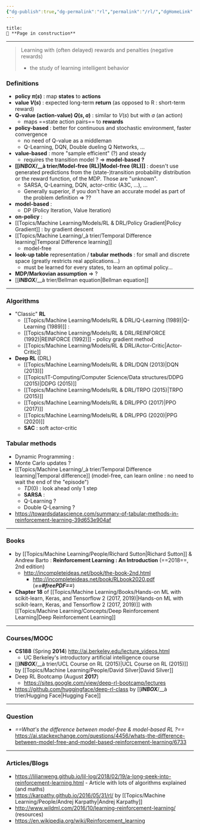 ```yaml
---
{"dg-publish":true,"dg-permalink":"rl","permalink":"/rl/","dgHomeLink":true,"dgPassFrontmatter":false}
---
```



```ad-warning
title:
🚧 **Page in construction**
```
---

> 
> Learning with (often delayed) rewards and penalties (negative rewards)
> - the study of learning intelligent behavior

### Definitions
- **policy $\pi(s)$** : map **states** to **actions**
- **value $V(s)$** : expected long-term **return** (as opposed to R : short-term reward)
- **Q-value (action-value) $Q(s,a)$** : similar to $V(s)$ but with $a$ (an action)
	- maps ==state action pairs== to **rewards**
- **policy-based** : better for continuous and stochastic environment, faster convergence
	- no need of Q-value as a middleman
	- Q-Learning, DQN, Double dueling Q Networks, ...
- **value-based** : more "sample efficient" (?) and steady
	- requires the transition model ? => **model-based ?**
- **[[___INBOX___/__à trier/Model-free (RL)|Model-free (RL)]]** : doesn't use generated predictions from the (state-)transition probability distribution or the reward function, of the MDP. Those are "unknown".
	- SARSA, Q-Learning, DQN, actor-critic (A3C, ...), ...
	- Generally superior, if you don't have an accurate model as part of the problem definition => ??
- **model-based** : 
	- DP (Policy Iteration, Value Iteration)
- **on-policy** : 
- [[Topics/Machine Learning/Models/RL & DRL/Policy Gradient|Policy Gradient]] : by gradient descent
- [[Topics/Machine Learning/_à trier/Temporal Difference learning|Temporal Difference learning]]
	- model-free
- **look-up table** representation / **tabular methods** : for small and discrete space (greatly restricts real applications...)
	- must be learned for every states, to learn an optimal policy...
- **MDP/Markovian assumption** => ?
- [[___INBOX___/__à trier/Bellman equation|Bellman equation]]

---
### Algorithms
- "Classic" **RL**
	- [[Topics/Machine Learning/Models/RL & DRL/Q-Learning (1989)|Q-Learning (1989)]] : 
	- [[Topics/Machine Learning/Models/RL & DRL/REINFORCE (1992)|REINFORCE (1992)]] - policy gradient method
	- [[Topics/Machine Learning/Models/RL & DRL/Actor-Critic|Actor-Critic]]
- **Deep RL** (DRL)
	- [[Topics/Machine Learning/Models/RL & DRL/DQN (2013)|DQN (2013)]]
	- [[Topics/IT-Computing/Computer Science/Data structures/DDPG (2015)|DDPG (2015)]]
	- [[Topics/Machine Learning/Models/RL & DRL/TRPO (2015)|TRPO (2015)]]
	- [[Topics/Machine Learning/Models/RL & DRL/PPO (2017)|PPO (2017)]]
	- [[Topics/Machine Learning/Models/RL & DRL/PPG (2020)|PPG (2020)]]
	- **SAC** : soft actor-critic

### Tabular methods
- Dynamic Programming :
- Monte Carlo updates ?
- [[Topics/Machine Learning/_à trier/Temporal Difference learning|Temporal difference]] (model-free, can learn online : no need to wait the end of the "episode")
	- $TD(0)$ : look ahead only 1 step
	- **SARSA** : 
	- Q-Learning ?
	- Double Q-Learning ?
- https://towardsdatascience.com/summary-of-tabular-methods-in-reinforcement-learning-39d653e904af

---
### Books
-  by [[Topics/Machine Learning/People/Richard Sutton|Richard Sutton]] & Andrew Barto : **Reinforcement Learning : An Introduction** (==2018==, 2nd edition)
	- http://incompleteideas.net/book/the-book-2nd.html
		- http://incompleteideas.net/book/RLbook2020.pdf (***==#freePDF==***)
- **Chapter 18** of [[Topics/Machine Learning/Books/Hands-on ML with scikit-learn, Keras, and Tensorflow 2 (2017, 2019)|Hands-on ML with scikit-learn, Keras, and Tensorflow 2 (2017, 2019)]] with [[Topics/Machine Learning/Concepts/Deep Reinforcement Learning|Deep Reinforcement Learning]]

---
### Courses/MOOC
- **CS188** (Spring **2014**) http://ai.berkeley.edu/lecture_videos.html
	- UC Berkeley's introductory artificial intelligence course
- [[___INBOX___/__à trier/UCL Course on RL (2015)|UCL Course on RL (2015)]] by [[Topics/Machine Learning/People/David Silver|David Silver]]
- Deep RL Bootcamp (August **2017**)
	- https://sites.google.com/view/deep-rl-bootcamp/lectures
- https://github.com/huggingface/deep-rl-class by [[___INBOX___/__à trier/Hugging Face|Hugging Face]]

---
### Question
- *==What's the difference between model-free & model-based RL ?==* https://ai.stackexchange.com/questions/4456/whats-the-difference-between-model-free-and-model-based-reinforcement-learning/6733

---
### Articles/Blogs
- https://lilianweng.github.io/lil-log/2018/02/19/a-long-peek-into-reinforcement-learning.html - Article with lots of algorithms explained (and maths)
- https://karpathy.github.io/2016/05/31/rl/ by [[Topics/Machine Learning/People/Andrej Karpathy|Andrej Karpathy]]
- http://www.wildml.com/2016/10/learning-reinforcement-learning/ (resources)
- https://en.wikipedia.org/wiki/Reinforcement_learning
